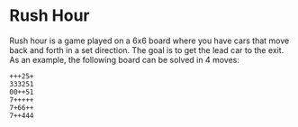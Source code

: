 # Rush Hour

Rush hour is a game played on a 6x6 board where you have cars that move back and forth in a set direction.  The goal is to get the lead car to the exit.  As an example, the following board can be solved in 4 moves:

```
+++25+
333251
00++51
7+++++
7+66++
7++444
```
